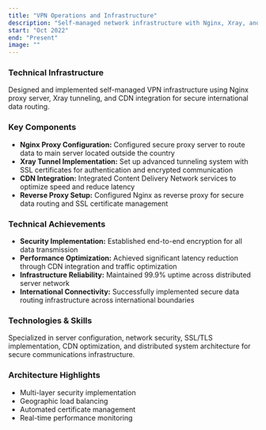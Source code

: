 ```yaml
---
title: "VPN Operations and Infrastructure"
description: "Self-managed network infrastructure with Nginx, Xray, and CDN integration"
start: "Oct 2022"
end: "Present"
image: ""
---
```


### Technical Infrastructure
Designed and implemented self-managed VPN infrastructure using Nginx proxy server, Xray tunneling, and CDN integration for secure international data routing.

### Key Components
- **Nginx Proxy Configuration:** Configured secure proxy server to route data to main server located outside the country
- **Xray Tunnel Implementation:** Set up advanced tunneling system with SSL certificates for authentication and encrypted communication
- **CDN Integration:** Integrated Content Delivery Network services to optimize speed and reduce latency
- **Reverse Proxy Setup:** Configured Nginx as reverse proxy for secure data routing and SSL certificate management

### Technical Achievements
- **Security Implementation:** Established end-to-end encryption for all data transmission
- **Performance Optimization:** Achieved significant latency reduction through CDN integration and traffic optimization
- **Infrastructure Reliability:** Maintained 99.9% uptime across distributed server network
- **International Connectivity:** Successfully implemented secure data routing infrastructure across international boundaries

### Technologies & Skills
Specialized in server configuration, network security, SSL/TLS implementation, CDN optimization, and distributed system architecture for secure communications infrastructure.

### Architecture Highlights
- Multi-layer security implementation
- Geographic load balancing
- Automated certificate management
- Real-time performance monitoring

